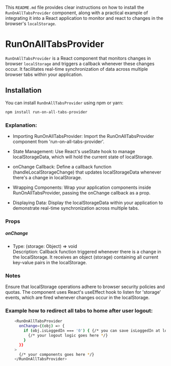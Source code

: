 This `README.md` file provides clear instructions on how to install the `RunOnAllTabsProvider` component, along with a practical example of integrating it into a React application to monitor and react to changes in the browser's `localStorage`.

# RunOnAllTabsProvider

`RunOnAllTabsProvider` is a React component that monitors changes in browser `localStorage` and triggers a callback whenever these changes occur. It facilitates real-time synchronization of data across multiple browser tabs within your application.

## Installation

You can install `RunOnAllTabsProvider` using npm or yarn:

```bash
npm install run-on-all-tabs-provider
```

### Explanation:

- Importing RunOnAllTabsProvider: Import the RunOnAllTabsProvider component from 'run-on-all-tabs-provider'.

- State Management: Use React's useState hook to manage localStorageData, which will hold the current state of localStorage.

- onChange Callback: Define a callback function (handleLocalStorageChange) that updates localStorageData whenever there's a change in localStorage.

- Wrapping Components: Wrap your application components inside RunOnAllTabsProvider, passing the onChange callback as a prop.

- Displaying Data: Display the localStorageData within your application to demonstrate real-time synchronization across multiple tabs.

### Props

##### onChange

- Type: (storage: Object) => void  
  Description: Callback function triggered whenever there is a change in the localStorage. It receives an object (storage) containing all current key-value pairs in the localStorage.

### Notes

Ensure that localStorage operations adhere to browser security policies and quotas.
The component uses React's useEffect hook to listen for 'storage' events, which are fired whenever changes occur in the localStorage.

### Example how to redirect all tabs to home after user logout:

```bash
    <RunOnAllTabsProvider
      onChange={(obj) => {
        if (obj.isLoggedIn === '0') { {/* you can save isLoggedIn at localStorage with value 1 at user login */}
          {/* your logout logic goes here */}
        }
      }}
    >
      {/* your components goes here */}
    </RunOnAllTabsProvider>
```
